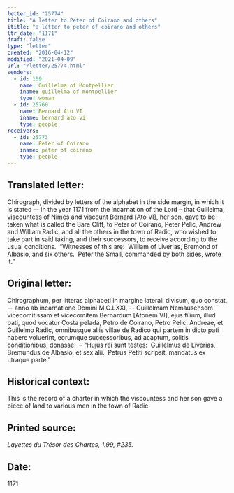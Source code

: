 ```yaml
---
letter_id: "25774"
title: "A letter to Peter of Coirano and others"
ititle: "a letter to peter of coirano and others"
ltr_date: "1171"
draft: false
type: "letter"
created: "2016-04-12"
modified: "2021-04-09"
url: "/letter/25774.html"
senders:
  - id: 169
    name: Guillelma of Montpellier
    iname: guillelma of montpellier
    type: woman
  - id: 25760
    name: Bernard Ato VI
    iname: bernard ato vi
    type: people
receivers:
  - id: 25773
    name: Peter of Coirano
    iname: peter of coirano
    type: people
---
```

<h2> Translated letter:</h2><p>Chirograph, divided by letters of the alphabet in the side margin, in which it is stated -- in the year 1171 from the incarnation of the Lord – that Guillelma, viscountess of Nîmes and viscount Bernard [Ato VI], her son, gave to be taken what is called the Bare Cliff, to Peter of Coirano, Peter Pelic, Andrew and William Radic, and all the others in the town of Radic, who wished to take part in said taking, and their successors, to receive according to the usual conditions.&nbsp; “Witnesses of this are:&nbsp; William of Liverias, Bremond of Albasio, and six others.&nbsp; Peter the Small, commanded by both sides, wrote it.”</p><h2 class="mt-4"> Original letter:</h2><p>Chirographum, per litteras alphabeti in margine laterali divisum, quo constat, -- anno ab incarnatione Domini M.C.LXXI, -- Guillelmam Nemausensem vicecomitissam et vicecomitem Bernardum [Atonem VI], ejus filium, illud pati, quod vocatur Costa pelada, Petro de Coirano, Petro Pelic, Andreae, et Guillelmo Radic, omnibusque aliis villae de Radico qui partem in dicto pati habere voluerint, eorumque successoribus, ad acaptum, solitis conditionibus, donasse.&nbsp; – “Hujus rei sunt testes:&nbsp; Guillelmus de Liverias, Bremundus de Albasio, et sex alii.&nbsp; Petrus Petiti scripsit, mandatus ex utraque parte.”</p><h2 class="mt-4"> Historical context:</h2><p>This is the record of a charter in which the viscountess and her son gave a piece of land to various men in the town of Radic.</p><h2 class="mt-4"> Printed source:</h2><p><i>Layettes du Trésor des Chartes,&nbsp;1.99, #235.</i></p><h2 class="mt-4"> Date:</h2>1171